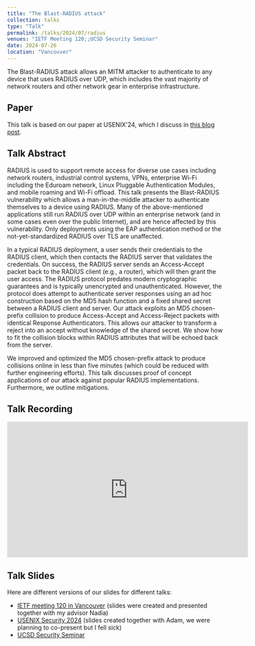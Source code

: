 ```yaml
---
title: "The Blast-RADIUS attack"
collection: talks
type: "Talk"
permalink: /talks/2024/07/radius
venues: "IETF Meeting 120;;UCSD Security Seminar"
date: 2024-07-26
location: "Vancouver"
---
```


The Blast-RADIUS attack allows an MITM attacker to authenticate to any device that uses RADIUS over UDP, which includes the vast majority of network routers and other network gear in enterprise infrastructure.

## Paper

This talk is based on our paper at USENIX'24, which I discuss in [this blog post](/posts/2024/08/radius).

## Talk Abstract

RADIUS is used to support remote access for diverse use cases including network routers, industrial control systems, VPNs, enterprise Wi-Fi including the Eduroam network, Linux Pluggable Authentication Modules, and mobile roaming and Wi-Fi offload. This talk presents the Blast-RADIUS vulnerability which allows a man-in-the-middle attacker to authenticate themselves to a device using RADIUS. Many of the above-mentioned applications still run RADIUS over UDP within an enterprise network (and in some cases even over the public Internet), and are hence affected by this vulnerability. Only deployments using the EAP authentication method or the not-yet-standardized RADIUS over TLS are unaffected.

In a typical RADIUS deployment, a user sends their credentials to the RADIUS client, which then contacts the RADIUS server that validates the credentials. On success, the RADIUS server sends an Access-Accept packet back to the RADIUS client (e.g., a router), which will then grant the user access. The RADIUS protocol predates modern cryptographic guarantees and is typically unencrypted and unauthenticated. However, the protocol does attempt to authenticate server responses using an ad hoc construction based on the MD5 hash function and a fixed shared secret between a RADIUS client and server. Our attack exploits an MD5 chosen-prefix collision to produce Access-Accept and Access-Reject packets with identical Response Authenticators. This allows our attacker to transform a reject into an accept without knowledge of the shared secret. We show how to fit the collision blocks within RADIUS attributes that will be echoed back from the server. 

We improved and optimized the MD5 chosen-prefix attack to produce collisions online in less than five minutes (which could be reduced with further engineering efforts). This talk discusses proof of concept applications of our attack against popular RADIUS implementations. Furthermore, we outline mitigations.

## Talk Recording

<iframe width="560" height="315" src="https://www.youtube.com/embed/8GNL2omMbjA?si=6uq3BjscaCa0yUmN&amp;start=428" title="The Blast-RADIUS attack" frameborder="0" allow="accelerometer; autoplay; clipboard-write; encrypted-media; gyroscope; picture-in-picture; web-share" referrerpolicy="strict-origin-when-cross-origin" allowfullscreen></iframe>

## Talk Slides

Here are different versions of our slides for different talks:
- [IETF meeting 120 in Vancouver](/files/2024_07_blastradius_radext.pdf) (slides were created and presented together with my advisor Nadia)
- [USENIX Security 2024](/files/2024_08_blastradius_usenix.pdf) (slides created together with Adam, we were planning to co-present but I fell sick)
- [UCSD Security Seminar](/files/2024_10_blastradius_ucsd.pdf)
